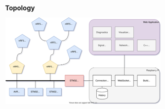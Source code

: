 ## Topology

[![Topology](img/Topology.svg)](https://kildom.github.io/drawio/#img%2FTopology.drawio)
